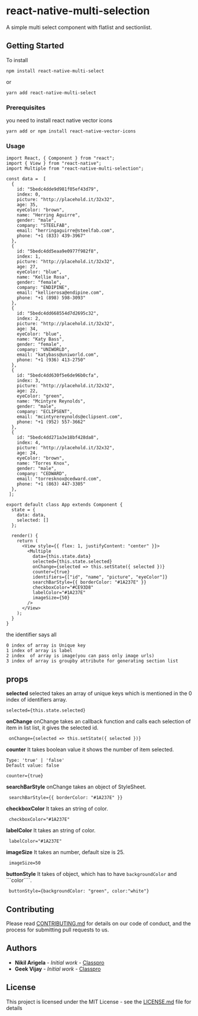 # react-native-multi-selection

A simple multi select component with flatlist and sectionlist.

## Getting Started

To install 

```
npm install react-native-multi-select
```
or
```
yarn add react-native-multi-select
```


### Prerequisites

you need to install react native vector icons

```
yarn add or npm install react-native-vector-icons
```

### Usage

```
import React, { Component } from "react";
import { View } from "react-native";
import Multiple from "react-native-multi-selection";

const data =  [
  {
    id: "5bedc4dde9d981f05ef43d79",
    index: 0,
    picture: "http://placehold.it/32x32",
    age: 35,
    eyeColor: "brown",
    name: "Herring Aguirre",
    gender: "male",
    company: "STEELFAB",
    email: "herringaguirre@steelfab.com",
    phone: "+1 (833) 439-3967"
  },
  {
    id: "5bedc4dd5eaa9e0977f982f8",
    index: 1,
    picture: "http://placehold.it/32x32",
    age: 27,
    eyeColor: "blue",
    name: "Kellie Rosa",
    gender: "female",
    company: "ENDIPINE",
    email: "kellierosa@endipine.com",
    phone: "+1 (898) 598-3093"
  },
  {
    id: "5bedc4dd668554d7d2695c32",
    index: 2,
    picture: "http://placehold.it/32x32",
    age: 34,
    eyeColor: "blue",
    name: "Katy Bass",
    gender: "female",
    company: "UNIWORLD",
    email: "katybass@uniworld.com",
    phone: "+1 (936) 413-2750"
  },
  {
    id: "5bedc4dd630f5e6de96b0cfa",
    index: 3,
    picture: "http://placehold.it/32x32",
    age: 22,
    eyeColor: "green",
    name: "Mcintyre Reynolds",
    gender: "male",
    company: "ECLIPSENT",
    email: "mcintyrereynolds@eclipsent.com",
    phone: "+1 (952) 557-3662"
  },
  {
    id: "5bedc4dd271a3e18bf428da8",
    index: 4,
    picture: "http://placehold.it/32x32",
    age: 24,
    eyeColor: "brown",
    name: "Torres Knox",
    gender: "male",
    company: "CEDWARD",
    email: "torresknox@cedward.com",
    phone: "+1 (863) 447-3305"
  },
 ];

export default class App extends Component {
  state = {
    data: data,
    selected: []
  };

  render() {
    return (
      <View style={{ flex: 1, justifyContent: "center" }}>
        <Multiple
          data={this.state.data}
          selected={this.state.selected}
          onChange={selected => this.setState({ selected })}
          counter={true}
          identifiers={["id", "name", "picture", "eyeColor"]}
          searchBarStyle={{ borderColor: "#1A237E" }}
          checkboxColor="#CE93D8"
          labelColor="#1A237E"
          imageSize={50}
        />
      </View>
    );
  }
}
```
the identifier says all 

```
0 index of array is Unique key 
1 index of array is label 
2 index  of array is image(you can pass only image urls)
3 index of array is groupby attribute for generating section list
```

## props

**selected**
selected takes an array of unique keys which is mentioned in the 0 index of identifiers array.
```
selected={this.state.selected}
```
**onChange**
onChange takes an callback function and  calls each selection of item in list list, it gives the selected id.
```
 onChange={selected => this.setState({ selected })}
```

**counter**
It takes boolean value it shows the number of item selected.
```
Type: 'true' | 'false'
Default value: false

counter={true}
```
**searchBarStyle**
onChange takes an object of StyleSheet.
```
 searchBarStyle={{ borderColor: "#1A237E" }}
```
**checkboxColor**
It takes an string of color.
```
 checkboxColor="#1A237E"
```
**labelColor**
It takes an string of color.
```
 labelColor="#1A237E"
```
**imageSize**
It takes an number, default size is 25.
```
 imageSize=50
```
**buttonStyle**
It takes of object, which has to have ```backgroundColor``` and ```color````.
```
 buttonStyle={backgroundColor: "green", color:"white"}
```

## Contributing

Please read [CONTRIBUTING.md](https://gist.github.com/PurpleBooth/b24679402957c63ec426) for details on our code of conduct, and the process for submitting pull requests to us.

## Authors

* **Nikil Arigela** - *Initial work* - [Classpro](https://github.com/nikilarigela)
* **Geek Vijay** - *Initial work* - [Classpro](https://github.com/geekvijay)

## License

This project is licensed under the MIT License - see the [LICENSE.md](LICENSE.md) file for details

